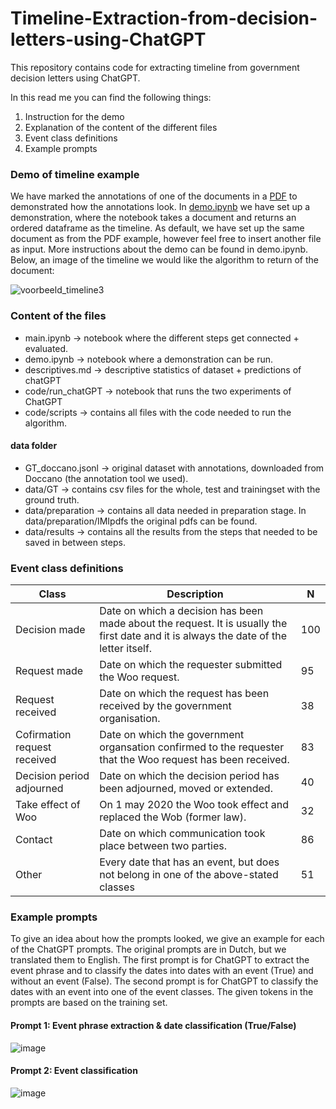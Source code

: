 # Timeline-Extraction-from-decision-letters-using-ChatGPT
This repository contains code for extracting timeline from government decision letters using ChatGPT. 

In this read me you can find the following things:
1. Instruction for the demo 
2. Explanation of the content of the different files
3. Event class definitions
4. Example prompts

### Demo of timeline example
We have marked the annotations of one of the documents in a [PDF](https://github.com/FemkeBakker/Timeline-Extraction/blob/main/demo/example_pdf.pdf) to demonstrated how the annotations look. In [demo.ipynb](https://github.com/FemkeBakker/Timeline-Extraction-from-decision-letters-using-ChatGPT/blob/main/demo.ipynb) we have set up a demonstration, where the notebook takes a document and returns an ordered dataframe as the timeline. As default, we have set up the same document as from the PDF example, however feel free to insert another file as input. More instructions about the demo can be found in demo.ipynb. Below, an image of the timeline we would like the algorithm to return of the document:
<!-- ![image](https://github.com/FemkeBakker/Timeline-Extraction-from-decision-letters-using-ChatGPT/assets/70972237/a209c2ee-c50e-4c5c-b737-94d7623aa3c7) -->
![voorbeeld_timeline3](https://github.com/FemkeBakker/Timeline-Extraction-from-decision-letters-using-ChatGPT/assets/70972237/f98bd4c8-ba98-4a2a-97aa-ef5889cdb7ed)

### Content of the files
- main.ipynb -> notebook where the different steps get connected + evaluated.
- demo.ipynb -> notebook where a demonstration can be run.
- descriptives.md -> descriptive statistics of dataset + predictions of chatGPT
- code/run_chatGPT -> notebook that runs the two experiments of ChatGPT
- code/scripts -> contains all files with the code needed to run the algorithm. 
#### data folder
- GT_doccano.jsonl -> original dataset with annotations, downloaded from Doccano (the annotation tool we used).
- data/GT -> contains csv files for the whole, test and trainingset with the ground truth.
- data/preparation -> contains all data needed in preparation stage. In data/preparation/IMIpdfs the original pdfs can be found. 
- data/results -> contains all the results from the steps that needed to be saved in between steps.

### Event class definitions
| Class                        | Description                                                                                                                            | N |
|------------------------------|----------------------------------------------------------------------------------------------------------------------------------------|-----|
| Decision made                | Date on which a decision has been made about the request. It is usually the first date and it is always the date of the letter itself. | 100 |
| Request made                 | Date on which the requester submitted the Woo request.                                                                                 | 95  |
| Request received             | Date on which the request has been received by the government organisation.                                                            | 38  |
| Cofirmation request received | Date on which the government organsation confirmed to the requester that the Woo request has been received.                            | 83  |
| Decision period adjourned    | Date on which the decision period has been adjourned, moved or extended.                                                               | 40  |
| Take effect of Woo           | On 1 may 2020 the Woo took effect and replaced the Wob (former law).                   | 32  |
| Contact                      | Date on which communication took place between two parties.                                                                            | 86  |
| Other                        | Every date that has an event, but does not belong in one of the above-stated classes                                                   | 51  |

### Example prompts
To give an idea about how the prompts looked, we give an example for each of the ChatGPT prompts. The original prompts are in Dutch, but we translated them to English. 
The first prompt is for ChatGPT to extract the event phrase and to classify the dates into dates with an event (True) and without an event (False). The second prompt is for ChatGPT to classify the dates with an event into one of the event classes. The given tokens in the prompts are based on the training set.
#### Prompt 1: Event phrase extraction & date classification (True/False)
![image](https://github.com/FemkeBakker/Timeline-Extraction/assets/70972237/6daf7797-1b5b-428a-8614-00479bf12440)
#### Prompt 2: Event classification
![image](https://github.com/FemkeBakker/Timeline-Extraction/assets/70972237/c9867caf-5fed-4c55-9007-a4c387d68840)





